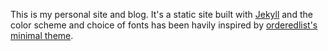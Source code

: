 This is my personal site and blog. It's a static site built with [Jekyll](http://jekyllrb.com) and the color scheme and choice of fonts has been havily inspired by [orderedlist's minimal theme](https://github.com/orderedlist/minimal).

